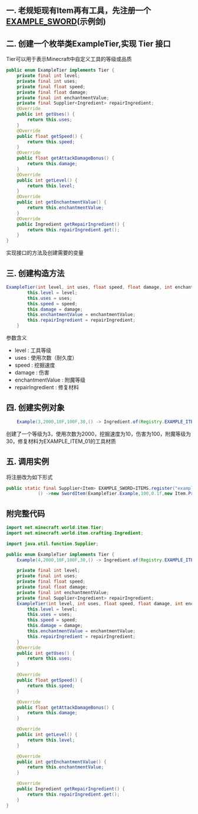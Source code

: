 ## 一. 老规矩现有Item再有工具，先注册一个[EXAMPLE_SWORD](https://xxxyjade17.github.io/NeoForge.github.io/post/01.-zhu-ce-wu-pin-he-fang-kuai.html)(示例剑)
## 二. 创建一个枚举类ExampleTier,实现 Tier 接口
Tier可以用于表示Minecraft中自定义工具的等级或品质
```java
public enum ExampleTier implements Tier {
    private final int level;
    private final int uses;
    private final float speed;
    private final float damage;
    private final int enchantmentValue;
    private final Supplier<Ingredient> repairIngredient;
    @Override
    public int getUses() {
        return this.uses;
    }
    @Override
    public float getSpeed() {
        return this.speed;
    }
    @Override
    public float getAttackDamageBonus() {
        return this.damage;
    }
    @Override
    public int getLevel() {
        return this.level;
    }
    @Override
    public int getEnchantmentValue() {
        return this.enchantmentValue;
    }
    @Override
    public Ingredient getRepairIngredient() {
        return this.repairIngredient.get();
    }
}
```
实现接口的方法及创建需要的变量
## 三. 创建构造方法
```java 
ExampleTier(int level, int uses, float speed, float damage, int enchantmentValue, Supplier<Ingredient> repairIngredient) {
        this.level = level;
        this.uses = uses;
        this.speed = speed;
        this.damage = damage;
        this.enchantmentValue = enchantmentValue;
        this.repairIngredient = repairIngredient;
    }
```
参数含义
- level :  工具等级
- uses :  使用次数（耐久度）
- speed :  挖掘速度
- damage :  伤害
- enchantmentValue :  附魔等级
- repairIngredient :  修复材料
## 四. 创建实例对象
```java
    Example(3,2000,10F,100F,30,() -> Ingredient.of(Registry.EXAMPLE_ITEM_01.get()));
```
创建了一个等级为3，使用次数为2000，挖掘速度为10，伤害为100，附魔等级为30，修复材料为EXAMPLE_ITEM_01的工具材质
## 五. 调用实例
将注册改为如下形式
```java
public static final Supplier<Item> EXAMPLE_SWORD=ITEMS.register("example_sword",
            () ->new SwordItem(ExampleTier.Example,100,0.1f,new Item.Properties()));
```
## 附完整代码
```java
import net.minecraft.world.item.Tier;
import net.minecraft.world.item.crafting.Ingredient;

import java.util.function.Supplier;

public enum ExampleTier implements Tier {
    Example(4,2000,10F,100F,30,() -> Ingredient.of(Registry.EXAMPLE_ITEM_01.get()));

    private final int level;
    private final int uses;
    private final float speed;
    private final float damage;
    private final int enchantmentValue;
    private final Supplier<Ingredient> repairIngredient;
    ExampleTier(int level, int uses, float speed, float damage, int enchantmentValue, Supplier<Ingredient> repairIngredient) {
        this.level = level;
        this.uses = uses;
        this.speed = speed;
        this.damage = damage;
        this.enchantmentValue = enchantmentValue;
        this.repairIngredient = repairIngredient;
    }
    @Override
    public int getUses() {
        return this.uses;
    }

    @Override
    public float getSpeed() {
        return this.speed;
    }

    @Override
    public float getAttackDamageBonus() {
        return this.damage;
    }

    @Override
    public int getLevel() {
        return this.level;
    }

    @Override
    public int getEnchantmentValue() {
        return this.enchantmentValue;
    }

    @Override
    public Ingredient getRepairIngredient() {
        return this.repairIngredient.get();
    }
}

```